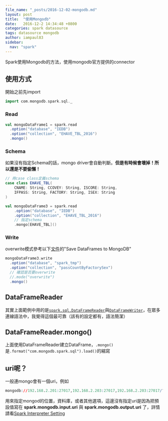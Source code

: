 ```yaml
---
file_name: "_posts/2016-12-02-mongodb.md"
layout: post
title:  "使用Mongodb"
date:   2016-12-2 14:34:48 +0800
categories: spark datasource
tags: datasource mongodb
author: iampaul83
sidebar:
  nav: "spark"
---
```


Spark使用Mongodb的方法，使用mongodb官方提供的connector



## 使用方式

開始之前先import

```scala
import com.mongodb.spark.sql._
```

### Read

```scala
val mongoDataFrame1 = spark.read
  .option("database", "IEDB")
  .option("collection", "EHAVE_TBL_2016")
  .mongo()
```

### Schema

如果沒有指定Schema的話，mongo driver會自動判斷。__但是有時候會壞掉！所以還是不要偷懶！__

```scala
// 用case class定義schema
case class EHAVE_TBL(
    CNAME: String, CCOVEY: String, ISCORE: String,
    IFPASS: String, FACTORY: String, ISEX: String
)

val mongoDataFrame3 = spark.read
    .option("database", "IEDB")
    .option("collection", "EHAVE_TBL_2016")
    // 指定schema
    .mongo[EHAVE_TBL]()
```

### Write

overwrite模式參考以下[文件](https://docs.mongodb.com/spark-connector/spark-sql/)的"Save DataFrames to MongoDB"

```scala
mongoDataFrame3.write
  .option("database", "spark_tmp")
  .option("collection", "passCountByFactorySex")
  // 確認是否要overwrite
  //.mode("overwrite")
  .mongo()
```

## DataFrameReader

[DataFrameReader]: https://spark.apache.org/docs/1.6.1/api/scala/index.html#org.apache.spark.sql.DataFrameReader
[DataFrameWriter]: https://spark.apache.org/docs/1.6.1/api/scala/index.html#org.apache.spark.sql.DataFrameWriter

其實上面範例中用的是[`spark.sql.DataFrameReader`][DataFrameReader]與[`DataFrameWriter`][DataFrameWriter]，在眾多連線語法中，我覺得這個最可靠（該有的設定都有，語法簡潔）

## DataFrameReader.mongo()

上面使用DataFrameReader建立DataFrame，`.mongo()`是`.format("com.mongodb.spark.sql").load()`的縮寫


## uri呢？

一般連mongo會有一個uri，例如
```r
mongodb://192.168.2.201:27017,192.168.2.203:27017,192.168.2.203:27017/?replicaSet=bigdata&readPreference=secondaryPreferred
```
用來指定mongod的位置，資料庫，或者其他選項，這邊沒有指定uri是因為把預設值寫在 __spark.mongodb.input.uri__ 與 __spark.mongodb.output.uri__ 了，詳情請看[Spark Interpreter Setting](http://192.168.2.230/service/zeppelin2/#/interpreter)
